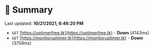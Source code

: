 # 📖 Summary
Last updated: **10/21/2021, 6:46:20 PM**

- `GET` [https://uptimerfree.tk](https://uptimerfree.tk) - **Down** (4143ms)
- `GET` [https://monitoruptimer.tk](https://monitoruptimer.tk) - **Down** (3759ms)

